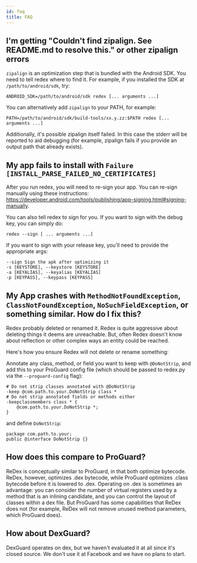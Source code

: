 ```yaml
---
id: faq
title: FAQ
---
```


## I'm getting "Couldn't find zipalign. See README.md to resolve this." or other zipalign errors

`zipalign` is an optimization step that is bundled with the Android SDK.  You
need to tell redex where to find it.  For example, if you installed the SDK at
`/path/to/android/sdk`, try:
```
ANDROID_SDK=/path/to/android/sdk redex [... arguments ...]
```
You can alternatively add `zipalign` to your PATH, for example:
```
PATH=/path/to/android/sdk/build-tools/xx.y.zz:$PATH redex [... arguments ...]
```

Additionally, it's possible zipalign itself failed. In this case the stderr will be reported to aid debugging (for example, zipalign fails if you provide an output path that already exists).

## My app fails to install with `Failure [INSTALL_PARSE_FAILED_NO_CERTIFICATES]`

After you run redex, you will need to re-sign your app.  You can re-sign manually
using these instructions:
https://developer.android.com/tools/publishing/app-signing.html#signing-manually.

You can also tell redex to sign for you.  If you want to sign with the debug
key, you can simply do:

```
redex --sign [ ... arguments ...]
```

If you want to sign with your release key, you'll need to provide the
appropriate args:

```
--sign Sign the apk after optimizing it
-s [KEYSTORE], --keystore [KEYSTORE]
-a [KEYALIAS], --keyalias [KEYALIAS]
-p [KEYPASS], --keypass [KEYPASS]
```

## My App crashes with `MethodNotFoundException`, `ClassNotFoundException`, `NoSuchFieldException`, or something similar. How do I fix this?

Redex probably deleted or renamed it. Redex is quite aggressive about deleting
things it deems are unreachable. But, often Redex doesn't know about reflection
or other complex ways an entity could be reached.

Here's how you ensure Redex will not delete or rename something:

Annotate any class, method, or field you want to keep with `@DoNotStrip`, and
add this to your ProGuard config file (which should be passed to redex.py via
the `--proguard-config` flag):

```
# Do not strip classes annotated with @DoNotStrip
-keep @com.path.to.your.DoNotStrip class *
# Do not strip annotated fields or methods either
-keepclassmembers class * {
    @com.path.to.your.DoNotStrip *;
}
```

and define `DoNotStrip`:

```
package com.path.to.your;
public @interface DoNotStrip {}
```

## How does this compare to ProGuard?

ReDex is conceptually similar to ProGuard, in that both optimize bytecode.
ReDex, however, optimizes .dex bytecode, while ProGuard optimizes .class
bytecode before it is lowered to .dex.  Operating on .dex is sometimes an
advantage: you can consider the number of virtual registers used by a method
that is an inlining candidate, and you can control the layout of classes within
a dex file.  But ProGuard has some capabilities that ReDex does not (for
example, ReDex will not remove unused method parameters, which ProGuard does).

## How about DexGuard?

DexGuard operates on dex, but we haven't evaluated it at all since it's closed
source.  We don't use it at Facebook and we have no plans to start.
